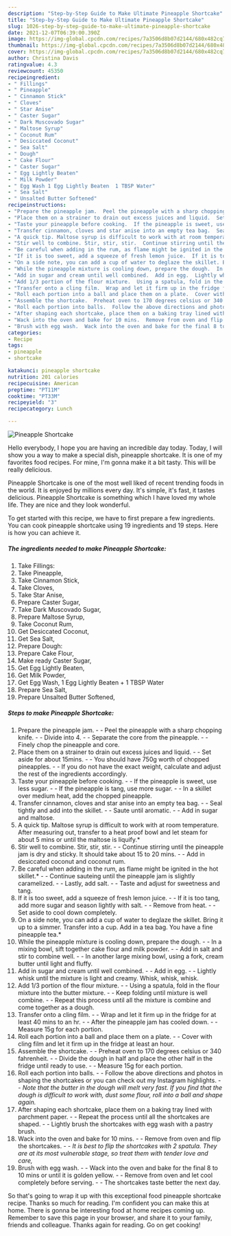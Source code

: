 ```yaml
---
description: "Step-by-Step Guide to Make Ultimate Pineapple Shortcake"
title: "Step-by-Step Guide to Make Ultimate Pineapple Shortcake"
slug: 1026-step-by-step-guide-to-make-ultimate-pineapple-shortcake
date: 2021-12-07T06:39:00.390Z
image: https://img-global.cpcdn.com/recipes/7a3506d8b07d2144/680x482cq70/pineapple-shortcake-recipe-main-photo.jpg
thumbnail: https://img-global.cpcdn.com/recipes/7a3506d8b07d2144/680x482cq70/pineapple-shortcake-recipe-main-photo.jpg
cover: https://img-global.cpcdn.com/recipes/7a3506d8b07d2144/680x482cq70/pineapple-shortcake-recipe-main-photo.jpg
author: Christina Davis
ratingvalue: 4.3
reviewcount: 45350
recipeingredient:
- " Fillings"
- " Pineapple"
- " Cinnamon Stick"
- " Cloves"
- " Star Anise"
- " Caster Sugar"
- " Dark Muscovado Sugar"
- " Maltose Syrup"
- " Coconut Rum"
- " Desiccated Coconut"
- " Sea Salt"
- " Dough"
- " Cake Flour"
- " Caster Sugar"
- " Egg Lightly Beaten"
- " Milk Powder"
- " Egg Wash 1 Egg Lightly Beaten  1 TBSP Water"
- " Sea Salt"
- " Unsalted Butter Softened"
recipeinstructions:
- "Prepare the pineapple jam.  Peel the pineapple with a sharp chopping knife.  Divide into 4.  Separate the core from the pineapple.  Finely chop the pineapple and core."
- "Place them on a strainer to drain out excess juices and liquid.  Set aside for about 15mins.  You should have 750g worth of chopped pineapples.  If you do not have the exact weight, calculate and adjust the rest of the ingredients accordingly."
- "Taste your pineapple before cooking.  If the pineapple is sweet, use less sugar.  If the pineapple is tang, use more sugar.  In a skillet over medium heat, add the chopped pineapple."
- "Transfer cinnamon, cloves and star anise into an empty tea bag.  Seal tightly and add into the skillet.  Saute until aromatic.  Add in sugar and maltose."
- "A quick tip. Maltose syrup is difficult to work with at room temperature. After measuring out, transfer to a heat proof bowl and let steam for about 5 mins or until the maltose is liquify.*"
- "Stir well to combine. Stir, stir, stir.  Continue stirring until the pineapple jam is dry and sticky. It should take about 15 to 20 mins.  Add in desiccated coconut and coconut rum."
- "Be careful when adding in the rum, as flame might be ignited in the hot skillet.*  Continue sauteing until the pineapple jam is slightly caramelized.  Lastly, add salt.  Taste and adjust for sweetness and tang."
- "If it is too sweet, add a squeeze of fresh lemon juice.  If it is too tang, add more sugar and season lightly with salt.  Remove from heat.  Set aside to cool down completely."
- "On a side note, you can add a cup of water to deglaze the skillet. Bring it up to a simmer. Transfer into a cup. Add in a tea bag. You have a fine pineapple tea.*"
- "While the pineapple mixture is cooling down, prepare the dough.  In a mixing bowl, sift together cake flour and milk powder.  Add in salt and stir to combine well.  In another large mixing bowl, using a fork, cream butter until light and fluffy."
- "Add in sugar and cream until well combined.  Add in egg.  Lightly whisk until the mixture is light and creamy. Whisk, whisk, whisk."
- "Add 1/3 portion of the flour mixture.  Using a spatula, fold in the flour mixture into the butter mixture.  Keep folding until mixture is well combine.  Repeat this process until all the mixture is combine and come together as a dough."
- "Transfer onto a cling film.  Wrap and let it firm up in the fridge for at least 40 mins to an hr.  After the pineapple jam has cooled down.  Measure 15g for each portion."
- "Roll each portion into a ball and place them on a plate.  Cover with cling film and let it firm up in the fridge at least an hour."
- "Assemble the shortcake.  Preheat oven to 170 degrees celsius or 340 fahrenheit.  Divide the dough in half and place the other half in the fridge until ready to use.  Measure 15g for each portion."
- "Roll each portion into balls.  Follow the above directions and photos in shaping the shortcakes or you can check out my Instagram highlights.  *Note that the butter in the dough will melt very fast. If you find that the dough is difficult to work with, dust some flour, roll into a ball and shape again.*"
- "After shaping each shortcake, place them on a baking tray lined with parchment paper.  Repeat the process until all the shortcakes are shaped.  Lightly brush the shortcakes with egg wash with a pastry brush."
- "Wack into the oven and bake for 10 mins.  Remove from oven and flip the shortcakes.  *It is best to flip the shortcakes with 2 spatula. They are at its most vulnerable stage, so treat them with tender love and care,*"
- "Brush with egg wash.  Wack into the oven and bake for the final 8 to 10 mins or until it is golden yellow.  Remove from oven and let cool completely before serving.  The shortcakes taste better the next day."
categories:
- Recipe
tags:
- pineapple
- shortcake

katakunci: pineapple shortcake 
nutrition: 201 calories
recipecuisine: American
preptime: "PT11M"
cooktime: "PT33M"
recipeyield: "3"
recipecategory: Lunch

---
```



![Pineapple Shortcake](https://img-global.cpcdn.com/recipes/7a3506d8b07d2144/680x482cq70/pineapple-shortcake-recipe-main-photo.jpg)

Hello everybody, I hope you are having an incredible day today. Today, I will show you a way to make a special dish, pineapple shortcake. It is one of my favorites food recipes. For mine, I'm gonna make it a bit tasty. This will be really delicious.

Pineapple Shortcake is one of the most well liked of recent trending foods in the world. It is enjoyed by millions every day. It's simple, it's fast, it tastes delicious. Pineapple Shortcake is something which I have loved my whole life. They are nice and they look wonderful.




To get started with this recipe, we have to first prepare a few ingredients. You can cook pineapple shortcake using 19 ingredients and 19 steps. Here is how you can achieve it.

<!--inarticleads1-->

##### The ingredients needed to make Pineapple Shortcake:

1. Take  Fillings:
1. Take  Pineapple,
1. Take  Cinnamon Stick,
1. Take  Cloves,
1. Take  Star Anise,
1. Prepare  Caster Sugar,
1. Take  Dark Muscovado Sugar,
1. Prepare  Maltose Syrup,
1. Take  Coconut Rum,
1. Get  Desiccated Coconut,
1. Get  Sea Salt,
1. Prepare  Dough:
1. Prepare  Cake Flour,
1. Make ready  Caster Sugar,
1. Get  Egg Lightly Beaten,
1. Get  Milk Powder,
1. Get  Egg Wash, 1 Egg Lightly Beaten + 1 TBSP Water
1. Prepare  Sea Salt,
1. Prepare  Unsalted Butter Softened,




<!--inarticleads2-->

##### Steps to make Pineapple Shortcake:

1. Prepare the pineapple jam. -  - Peel the pineapple with a sharp chopping knife. -  - Divide into 4. -  - Separate the core from the pineapple. -  - Finely chop the pineapple and core.
1. Place them on a strainer to drain out excess juices and liquid. -  - Set aside for about 15mins. -  - You should have 750g worth of chopped pineapples. -  - If you do not have the exact weight, calculate and adjust the rest of the ingredients accordingly.
1. Taste your pineapple before cooking. -  - If the pineapple is sweet, use less sugar. -  - If the pineapple is tang, use more sugar. -  - In a skillet over medium heat, add the chopped pineapple.
1. Transfer cinnamon, cloves and star anise into an empty tea bag. -  - Seal tightly and add into the skillet. -  - Saute until aromatic. -  - Add in sugar and maltose.
1. A quick tip. Maltose syrup is difficult to work with at room temperature. After measuring out, transfer to a heat proof bowl and let steam for about 5 mins or until the maltose is liquify.*
1. Stir well to combine. Stir, stir, stir. -  - Continue stirring until the pineapple jam is dry and sticky. It should take about 15 to 20 mins. -  - Add in desiccated coconut and coconut rum.
1. Be careful when adding in the rum, as flame might be ignited in the hot skillet.* -  - Continue sauteing until the pineapple jam is slightly caramelized. -  - Lastly, add salt. -  - Taste and adjust for sweetness and tang.
1. If it is too sweet, add a squeeze of fresh lemon juice. -  - If it is too tang, add more sugar and season lightly with salt. -  - Remove from heat. -  - Set aside to cool down completely.
1. On a side note, you can add a cup of water to deglaze the skillet. Bring it up to a simmer. Transfer into a cup. Add in a tea bag. You have a fine pineapple tea.*
1. While the pineapple mixture is cooling down, prepare the dough. -  - In a mixing bowl, sift together cake flour and milk powder. -  - Add in salt and stir to combine well. -  - In another large mixing bowl, using a fork, cream butter until light and fluffy.
1. Add in sugar and cream until well combined. -  - Add in egg. -  - Lightly whisk until the mixture is light and creamy. Whisk, whisk, whisk.
1. Add 1/3 portion of the flour mixture. -  - Using a spatula, fold in the flour mixture into the butter mixture. -  - Keep folding until mixture is well combine. -  - Repeat this process until all the mixture is combine and come together as a dough.
1. Transfer onto a cling film. -  - Wrap and let it firm up in the fridge for at least 40 mins to an hr. -  - After the pineapple jam has cooled down. -  - Measure 15g for each portion.
1. Roll each portion into a ball and place them on a plate. -  - Cover with cling film and let it firm up in the fridge at least an hour.
1. Assemble the shortcake. -  - Preheat oven to 170 degrees celsius or 340 fahrenheit. -  - Divide the dough in half and place the other half in the fridge until ready to use. -  - Measure 15g for each portion.
1. Roll each portion into balls. -  - Follow the above directions and photos in shaping the shortcakes or you can check out my Instagram highlights. -  - *Note that the butter in the dough will melt very fast. If you find that the dough is difficult to work with, dust some flour, roll into a ball and shape again.*
1. After shaping each shortcake, place them on a baking tray lined with parchment paper. -  - Repeat the process until all the shortcakes are shaped. -  - Lightly brush the shortcakes with egg wash with a pastry brush.
1. Wack into the oven and bake for 10 mins. -  - Remove from oven and flip the shortcakes. -  - *It is best to flip the shortcakes with 2 spatula. They are at its most vulnerable stage, so treat them with tender love and care,*
1. Brush with egg wash. -  - Wack into the oven and bake for the final 8 to 10 mins or until it is golden yellow. -  - Remove from oven and let cool completely before serving. -  - The shortcakes taste better the next day.




So that's going to wrap it up with this exceptional food pineapple shortcake recipe. Thanks so much for reading. I'm confident you can make this at home. There is gonna be interesting food at home recipes coming up. Remember to save this page in your browser, and share it to your family, friends and colleague. Thanks again for reading. Go on get cooking!
